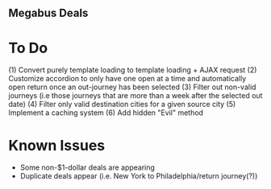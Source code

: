 ## Megabus Deals

# To Do
(1) Convert purely template loading to template loading + AJAX request
(2) Customize accordion to only have one open at a time and automatically open return once an out-journey has been selected
(3) Filter out non-valid journeys (i.e those journeys that are more than a week after the selected out date)
(4) Filter only valid destination cities for a given source city
(5) Implement a caching system
(6) Add hidden "Evil" method

# Known Issues
- Some non-$1-dollar deals are appearing
- Duplicate deals appear (i.e. New York to Philadelphia/return journey(?))
